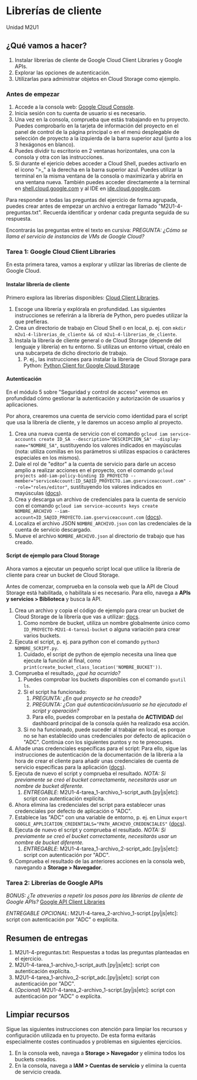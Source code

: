 # Librerías de cliente
Unidad M2U1

## ¿Qué vamos a hacer?
1. Instalar librerías de cliente de Google Cloud Client Libraries y Google APIs.
1. Explorar las opciones de autenticación.
1. Utilizarlas para administrar objetos en Cloud Storage como ejemplo.

### Antes de empezar
1. Accede a la consola web: [Google Cloud Console](https://console.cloud.google.com).
1. Inicia sesión con tu cuenta de usuario si es necesario.
1. Una vez en la consola, comprueba que estás trabajando en tu proyecto. Puedes comprobarlo en la tarjeta de información del proyecto en el panel de control de la página principal o en el menú desplegable de selección de proyecto a la izquierda de la barra superior azul (junto a los 3 hexágonos en blanco).
1. Puedes dividir tu escritorio en 2 ventanas horizontales, una con la consola y otra con las instrucciones.
1. Si durante el ejericio debes acceder a Cloud Shell, puedes activarlo en el icono ">_" a la derecha en la barra superior azul. Puedes utilizar la terminal en la misma ventana de la consola o maximizarla y abrirla en una ventana nueva. También puedes acceder directamente a la terminal en [shell.cloud.google.com](https://shell.cloud.google.com) y al IDE en [ide.cloud.google.com](https://ide.cloud.google.com/).

Para responder a todas las preguntas del ejercicio de forma agrupada, puedes crear antes de empezar un archivo a entregar llamado "M2U1-4-preguntas.txt". Recuerda identificar y ordenar cada pregunta seguida de su respuesta.

Encontrarás las preguntas entre el texto en cursiva: *PREGUNTA: ¿Cómo se llama el servicio de instancias de VMs de Google Cloud?*

### Tarea 1: Google Cloud Client Libraries
En esta primera tarea, vamos a explorar y utilizar las librerías de cliente de Google Cloud.

#### Instalar librería de cliente
Primero explora las librerías disponibles: [Cloud Client Libraries](https://cloud.google.com/apis/docs/cloud-client-libraries).

1. Escoge una librería y explórala en profundidad. Las siguientes instrucciones se referirán a la librería de Python, pero puedes utilizar la que prefieras.
1. Crea un directorio de trabajo en Cloud Shell o en local, p. ej. con `mkdir m2u1-4-librerias_de_cliente && cd m2u1-4-librerias_de_cliente`.
1. Instala la librería de cliente general o de Cloud Storage (depende del lenguaje y librería) en tu entorno. Si utilizas un entorno virtual, créalo en una subcarpeta de dicho directorio de trabajo.
    1. P. ej., las instrucciones para instalar la librería de Cloud Storage para Python: [Python Client for Google Cloud Storage](https://github.com/googleapis/python-storage)

#### Autenticación
En el módulo 5 sobre "Seguridad y control de acceso" veremos en profundidad cómo gestionar la autenticación y autorización de usuarios y aplicaciones.

Por ahora, crearemos una cuenta de servicio como identidad para el script que usa la librería de cliente, y le daremos un acceso amplio al proyecto.

1. Crea una nueva cuenta de servicio con el comando `gcloud iam service-accounts create ID_SA --description="DESCRIPCION_SA" --display-name="NOMBRE_SA"`, sustituyendo los valores indicados en mayúsculas (nota: utiliza comillas en los parámetros si utilizas espacios o carácteres especiales en los mismos).
1. Dale el rol de "editor" a la cuenta de servicio para darle un acceso amplio a realizar acciones en el proyecto, con el comando `gcloud projects add-iam-policy-binding ID_PROYECTO --member="serviceAccount:ID_SA@ID_PROYECTO.iam.gserviceaccount.com" --role="roles/editor"`, sustituyendo los valores indicados en mayúsculas ([docs](https://cloud.google.com/iam/docs/creating-managing-service-accounts#iam-service-accounts-create-gcloud)).
1. Crea y descarga un archivo de credenciales para la cuenta de servicio con el comando `gcloud iam service-accounts keys create NOMBRE_ARCHIVO --iam-account=ID_SA@ID_PROYECTO.iam.gserviceaccount.com` ([docs](https://cloud.google.com/iam/docs/creating-managing-service-account-keys)).
1. Localiza el archivo JSON `NOMBRE_ARCHIVO.json` con las credenciales de la cuenta de servicio descargado.
1. Mueve el archivo `NOMBRE_ARCHIVO.json` al directorio de trabajo que has creado.

#### Script de ejemplo para Cloud Storage
Ahora vamos a ejecutar un pequeño script local que utilice la librería de cliente para crear un bucket de Cloud Storage.

Antes de comenzar, comprueba en la consola web que la API de Cloud Storage está habilitada, o habilítala si es necesario. Para ello, navega a **APIs y servicios > Biblioteca** y busca la API.

1. Crea un archivo y copia el código de ejemplo para crear un bucket de Cloud Storage de la librería que vas a utilizar: [docs](https://cloud.google.com/storage/docs/creating-buckets#storage-create-bucket-code_samples).
    1. Como nombre de bucket, utiliza un nombre globalmente único como `ID_PROYECTO-M2U1-4-tarea1-bucket` o alguna variación para crear varios buckets.
1. Ejecuta el script, p. ej. para python con el comando `python3 NOMBRE_SCRIPT.py`.
    1. Cuidado, el script de python de ejemplo necesita una línea que ejecute la función al final, como `print(create_bucket_class_location('NOMBRE_BUCKET'))`.
1. Comprueba el resultado, *¿qué ha ocurrido?*
    1. Puedes comprobar los buckets disponibles con el comando `gsutil ls`.
    1. Si el script ha funcionado:
        1. *PREGUNTA: ¿En qué proyecto se ha creado?*
        1. *PREGUNTA: ¿Con qué autenticación/usuario se ha ejecutado el script y operación?*
        1. Para ello, puedes comprobar en la pestaña de **ACTIVIDAD** del dashboard principal de la consola quién ha realizado esa acción.
    1. Si no ha funcionado, puede suceder al trabajar en local, es porque no se han establecido unas credenciales por defecto de aplicación o "ADC". Continúa con los siguientes puntos y no te preocupes.
1. Añade unas credenciales específicas para el script: Para ello, sigue las instrucciones de autenticación de la documentación de la librería a la hora de crear el cliente para añadir unas credenciales de cuenta de servicio específicas para la aplicación ([docs](https://cloud.google.com/docs/authentication/production#passing_code)).
1. Ejecuta de nuevo el script y comprueba el resultado. *NOTA: Si previamente se creó el bucket correctamente, necesitarás usar un nombre de bucket diferente.*
    1. *ENTREGABLE*: M2U1-4-tarea_1-archivo_1-script_auth.[py|js|etc]: script con autenticación explícita.
1. Ahora elimina las credenciales del script para establecer unas credenciales por defecto de aplicación o "ADC".
1. Establece las "ADC" con una variable de entorno, p. ej. en Linux `export GOOGLE_APPLICATION_CREDENTIALS="PATH_ARCHIVO_CREDENCIALES"` ([docs](https://cloud.google.com/docs/authentication/production#passing_variable)).
1. Ejecuta de nuevo el script y comprueba el resultado. *NOTA: Si previamente se creó el bucket correctamente, necesitarás usar un nombre de bucket diferente.*
    1. *ENTREGABLE*: M2U1-4-tarea_1-archivo_2-script_adc.[py|js|etc]: script con autenticación por "ADC".
1. Comprueba el resultado de las anteriores acciones en la consola web, navegando a **Storage > Navegador**.

### Tarea 2: Librerías de Google APIs
*BONUS: ¿Te atreverías a repetir los pasos para las librerías de cliente de Google APIs?* [Google API Client Libraries](https://developers.google.com/api-client-library/)

*ENTREGABLE OPCIONAL*: M2U1-4-tarea_2-archivo_1-script.[py|js|etc]: script con autenticación por "ADC" o explícita.

## Resumen de entregas
1. M2U1-4-preguntas.txt: Respuestas a todas las preguntas planteadas en el ejercicio.
1. M2U1-4-tarea_1-archivo_1-script_auth.[py|js|etc]: script con autenticación explícita.
1. M2U1-4-tarea_1-archivo_2-script_adc.[py|js|etc]: script con autenticación por "ADC".
1. (*Opcional*) M2U1-4-tarea_2-archivo_1-script.[py|js|etc]: script con autenticación por "ADC" o explícita.

## Limpiar recursos
Sigue las siguientes instrucciones con atención para limpiar los recursos y configuración utilizada en tu proyecto. De esta forma evitarás especialmente costes continuados y problemas en siguientes ejercicios.

1. En la consola web, navega a **Storage > Navegador** y elimina todos los buckets creados.
1. En la consola, navega a **IAM > Cuentas de servicio** y elimina la cuenta de servicio creada.

